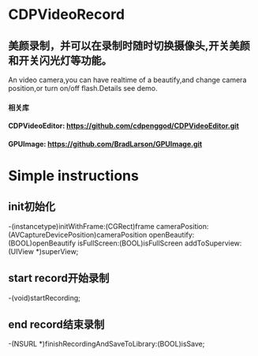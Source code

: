 # CDPVideoRecord
## 美颜录制，并可以在录制时随时切换摄像头,开关美颜和开关闪光灯等功能。
An video camera,you can have realtime of a beautify,and change camera position,or turn on/off flash.Details see demo.

####  相关库
####  CDPVideoEditor: https://github.com/cdpenggod/CDPVideoEditor.git
####  GPUImage: https://github.com/BradLarson/GPUImage.git

# Simple instructions
## init初始化
-(instancetype)initWithFrame:(CGRect)frame cameraPosition:(AVCaptureDevicePosition)cameraPosition openBeautify:(BOOL)openBeautify isFullScreen:(BOOL)isFullScreen addToSuperview:(UIView *)superView;

## start record开始录制
-(void)startRecording;

## end record结束录制
-(NSURL *)finishRecordingAndSaveToLibrary:(BOOL)isSave;

